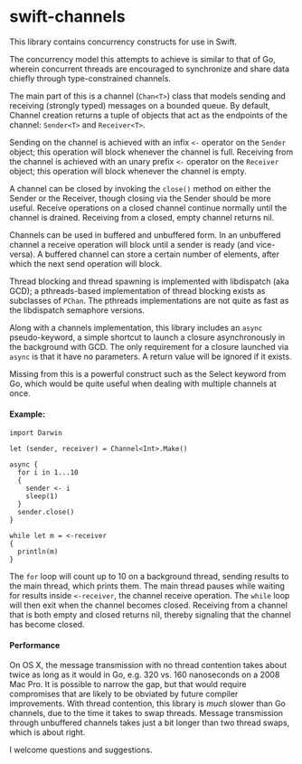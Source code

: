 swift-channels
==============

This library contains concurrency constructs for use in Swift.

The concurrency model this attempts to achieve is similar to that of
Go, wherein concurrent threads are encouraged to synchronize and share
data chiefly through type-constrained channels.

The main part of this is a channel (`Chan<T>`) class that models
sending and receiving (strongly typed) messages on a bounded
queue. By default, Channel creation returns a tuple of objects that act
as the endpoints of the channel: `Sender<T>` and `Receiver<T>`.

Sending on the channel is achieved with an infix `<-` operator on the
`Sender` object; this operation will block whenever the channel is
full. Receiving from the channel is achieved with an unary prefix `<-`
operator on the `Receiver` object; this operation will block whenever
the channel is empty.

A channel can be closed by invoking the `close()` method on either the
Sender or the Receiver, though closing via the Sender should be more
useful. Receive operations on a closed channel continue normally until
the channel is drained. Receiving from a closed, empty channel returns nil.

Channels can be used in buffered and unbuffered form. In an unbuffered
channel a receive operation will block until a sender is ready (and
vice-versa). A buffered channel can store a certain number of
elements, after which the next send operation will block.

Thread blocking and thread spawning is implemented with libdispatch
(aka GCD); a pthreads-based implementation of thread blocking exists as
subclasses of `PChan`. The pthreads implementations are not quite as
fast as the libdispatch semaphore versions.

Along with a channels implementation, this library includes an `async`
pseudo-keyword, a simple shortcut to launch a closure asynchronously
in the background with GCD. The only requirement for a closure
launched via `async` is that it have no parameters. A return value
will be ignored if it exists.

Missing from this is a powerful construct such as the Select keyword
from Go, which would be quite useful when dealing with multiple
channels at once.

#### Example:
```
import Darwin

let (sender, receiver) = Channel<Int>.Make()

async {
  for i in 1...10
  {
    sender <- i
    sleep(1)
  }
  sender.close()
}

while let m = <-receiver
{
  println(m)
}
```

The `for` loop will count up to 10 on a background thread, sending
results to the main thread, which prints them. The main thread pauses
while waiting for results inside `<-receiver`, the channel receive
operation. The `while` loop will then exit when the channel becomes
closed. Receiving from a channel that is both empty and closed returns
nil, thereby signaling that the channel has become closed.

#### Performance

On OS X, the message transmission with no thread contention takes
about twice as long as it would in Go, e.g. 320 vs. 160 nanoseconds
on a 2008 Mac Pro. It is possible to narrow the gap, but that would
require compromises that are likely to be obviated by future compiler
improvements. With thread contention, this library is *much* slower than
Go channels, due to the time it takes to swap threads. Message transmission
through unbuffered channels takes just a bit longer than two thread swaps,
which is about right.

I welcome questions and suggestions.
